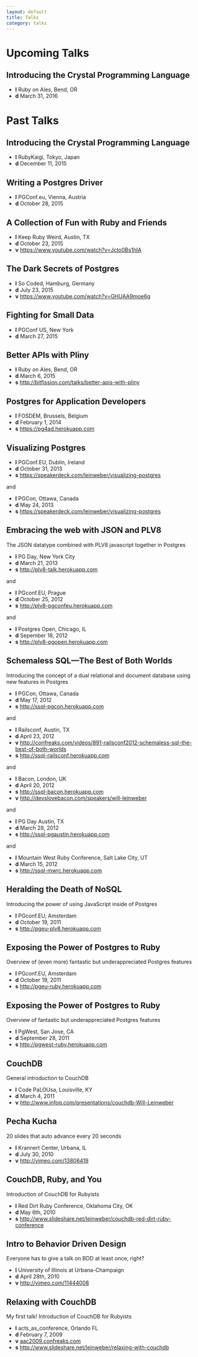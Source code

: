 ```yaml
---
layout: default
title: Talks
category: talks
---
```


# Upcoming Talks

## Introducing the Crystal Programming Language

- **l** Ruby on Ales, Bend, OR
- **d** March 31, 2016

# Past Talks

## Introducing the Crystal Programming Language

- **l** RubyKaigi, Tokyo, Japan
- **d** December 11, 2015

## Writing a Postgres Driver

- **l** PGConf.eu, Vienna, Austria
- **d** October 28, 2015

## A Collection of Fun with Ruby and Friends

- **l** Keep Ruby Weird, Austin, TX
- **d** October 23, 2015
- **v** <https://www.youtube.com/watch?v=Jcto0Bs1hIA>

## The Dark Secrets of Postgres

- **l** So Coded, Hamburg, Germany
- **d** July 23, 2015
- **v** <https://www.youtube.com/watch?v=GHUAA9moe6g>

## Fighting for Small Data

- **l** PGConf US, New York
- **d** March 27, 2015

## Better APIs with Pliny

- **l** Ruby on Ales, Bend, OR
- **d** March 6, 2015
- **s** <http://bitfission.com/talks/better-apis-with-pliny>

## Postgres for Application Developers

- **l** FOSDEM, Brussels, Belgium
- **d** February 1, 2014
- **s** <https://pg4ad.herokuapp.com>

## Visualizing Postgres

- **l** PGConf.EU, Dublin, Ireland
- **d** October 31, 2013
- **s** <https://speakerdeck.com/leinweber/visualizing-postgres>

and

- **l** PGCon, Ottawa, Canada
- **d** May 24, 2013
- **s** <https://speakerdeck.com/leinweber/visualizing-postgres>

## Embracing the web with JSON and PLV8
The JSON datatype combined with PLV8 javascript together in Postgres

- **l** PG Day, New York City
- **d** March 21, 2013
- **s** <http://plv8-talk.herokuapp.com>

and

- **l** PGconf.EU, Prague
- **d** October 25, 2012
- **s** <http://plv8-pgconfeu.herokuapp.com>

and

- **l** Postgres Open, Chicago, IL
- **d** Sepember 18, 2012
- **s** <http://plv8-pgopen.herokuapp.com>

## Schemaless SQL—The Best of Both Worlds
Introducing the concept of a dual relational and document database using new features in Postgres

- **l** PGCon, Ottawa, Canada
- **d** May 17, 2012
- **s** <http://ssql-pgcon.herokuapp.com>

and

- **l** Railsconf, Austin, TX
- **d** April 23, 2012
- **v** <http://confreaks.com/videos/891-railsconf2012-schemaless-sql-the-best-of-both-worlds>
- **s** <http://ssql-railsconf.herokuapp.com>

and

- **l** Bacon, London, UK
- **d** April 20, 2012
- **s** <http://ssql-bacon.herokuapp.com>
- **v** <http://devslovebacon.com/speakers/will-leinweber>

and

- **l** PG Day Austin, TX
- **d** March 28, 2012
- **s** <http://ssql-pgaustin.herokuapp.com>

and

- **l** Mountain West Ruby Conference, Salt Lake City, UT
- **d** March 15, 2012
- **s** <http://ssql-mwrc.herokuapp.com>


## Heralding the Death of NoSQL
Introducing the power of using JavaScript inside of Postgres

- **l** PGconf.EU, Amsterdam
- **d** October 19, 2011
- **s** <http://pgeu-plv8.herokuapp.com>

## Exposing the Power of Postgres to Ruby
Overview of (even more) fantastic but underappreciated Postgres features

- **l** PGconf.EU, Amsterdam
- **d** October 19, 2011
- **s** <http://pgeu-ruby.herokuapp.com>

## Exposing the Power of Postgres to Ruby
Overview of fantastic but underappreciated Postgres features

- **l** PgWest, San Jose, CA
- **d** September 28, 2011
- **s** <http://pgwest-ruby.herokuapp.com>

## CouchDB
General introduction to CouchDB

- **l** Code PaLOUsa, Louisville, KY
- **d** March 4, 2011
- **v** <http://www.infoq.com/presentations/couchdb-Will-Leinweber>

## Pecha Kucha
20 slides that auto advance every 20 seconds

- **l** Krannert Center, Urbana, IL
- **d** July 30, 2010
- **v** <http://vimeo.com/13806419>

## CouchDB, Ruby, and You
Introduction of CouchDB for Rubyists

- **l** Red Dirt Ruby Conference, Oklahoma City, OK
- **d** May 6th, 2010
- **s** <http://www.slideshare.net/leinweber/couchdb-red-dirt-ruby-conference>

## Intro to Behavior Driven Design
Everyone has to give a talk on BDD at least once, right?

- **l** University of Illinois at Urbana-Champaign
- **d** April 28th, 2010
- **v** <http://vimeo.com/11444008>

## Relaxing with CouchDB
My first talk! Introduction of CouchDB for Rubyists

- **l** acts_as_conference, Orlando FL
- **d** February 7, 2009
- **v** [aac2009.confreaks.com](http://aac2009.confreaks.com/07-feb-2009-16-00-relaxing-with-couchdb-will-leinweber.html)
- **s** <http://www.slideshare.net/leinweber/relaxing-with-couchdb>

